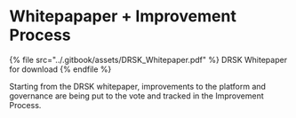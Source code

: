 # Whitepapaper + Improvement Process

{% file src="../.gitbook/assets/DRSK_Whitepaper.pdf" %}
DRSK Whitepaper for download
{% endfile %}

Starting from the DRSK whitepaper, improvements to the platform and governance are being put to the vote and tracked in the Improvement Process.
